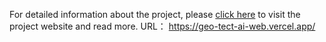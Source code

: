 For detailed information about the project, please [click here](https://geo-tect-ai-web.vercel.app/) to visit the project website and read more.
URL： https://geo-tect-ai-web.vercel.app/
